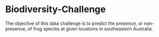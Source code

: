 # Biodiversity-Challenge
The objective of this data challenge is to predict the presence, or non-presence, of frog species at given locations in southeastern Australia.
